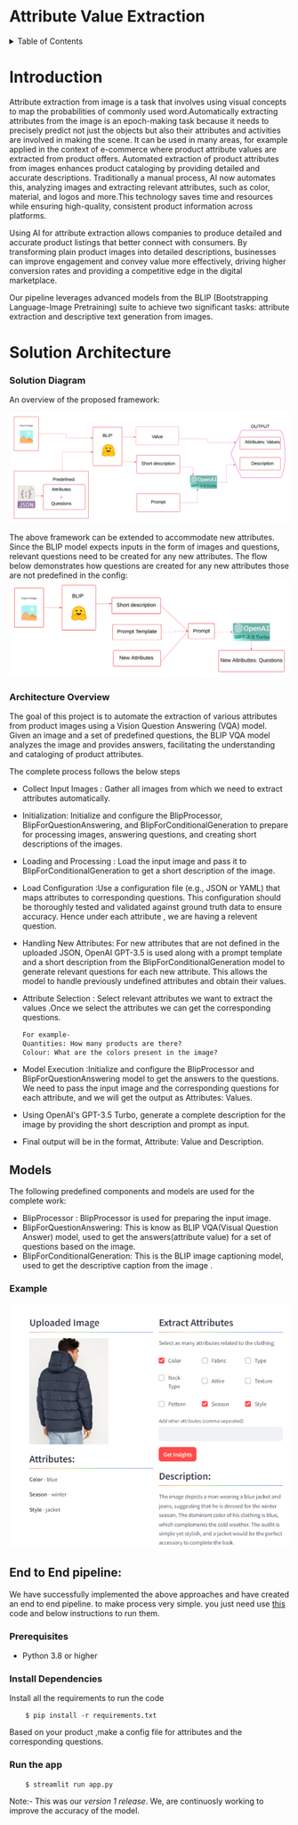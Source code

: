 

# Attribute Value Extraction
<a name="readme-top"></a>

<details>
  <summary>Table of Contents</summary>
  <ol>
    <li><a href>Introduction</a></li> 
       <li><a href>Solution Architecture</a>
    </li>
    <li><a href>Models</a></li>
    <li><a href>Example</a></li>
    <li><a href >End to End pipeline</a></li>
    <!-- <li><a href="#contact">Contact</a></li>
    <li><a href="#acknowledgments">Acknowledgments</a></li> -->
  </ol>
</details>

# Introduction
Attribute extraction from image is a task that involves using visual concepts to map the probabilities of commonly used word.Automatically extracting attributes from the image is an epoch-making task because it needs to precisely predict not just the objects but also their attributes and activities are involved in making the scene. It can be used in many areas, for example applied in the context of e-commerce where product attribute values are extracted from product offers.
Automated extraction of product attributes from images enhances product cataloging by providing detailed and accurate descriptions. Traditionally a manual process, AI now automates this, analyzing images and extracting relevant attributes, such as color, material, and logos and more.This technology saves time and resources while ensuring high-quality, consistent product information across platforms.


Using AI for attribute extraction allows companies to produce detailed and accurate product listings that better connect with consumers. By transforming plain product images into detailed descriptions, businesses can improve engagement and convey value more effectively, driving higher conversion rates and providing a competitive edge in the digital marketplace.



Our pipeline leverages advanced models from the BLIP (Bootstrapping Language-Image Pretraining) suite to achieve two significant tasks: attribute extraction and descriptive text generation from images.




# Solution Architecture

### Solution Diagram
An overview of the proposed framework:

![overview image](https://github.com/Kunilata09/Rough/blob/main/MY_DOC1%20(4).png) 

The above framework can be extended to accommodate new attributes. Since the BLIP model expects inputs in the form of images and questions, relevant questions need to be created for any new attributes. The flow below demonstrates how questions are created for any new attributes those are not predefined in the config:
![overview image](https://github.com/Kunilata09/Rough/blob/main/MY_DOC1%20(5).png) 




### Architecture Overview

The goal of this project is to automate the extraction of various attributes from product images using a Vision Question Answering (VQA) model. Given an image and a set of predefined questions, the BLIP VQA model analyzes the image and provides answers, facilitating the understanding and cataloging of product attributes.

The complete process follows the below steps


- Collect Input Images :
   Gather all images from which we need to extract attributes automatically.

- Initialization: Initialize and configure the BlipProcessor, BlipForQuestionAnswering, and BlipForConditionalGeneration to prepare for processing images, answering questions, and creating short descriptions of the images.
- Loading and Processing : Load the input image and pass it to BlipForConditionalGeneration to get a short description of the image.
- Load Configuration :Use a configuration file (e.g., JSON or YAML) that maps attributes to corresponding questions. This configuration should be thoroughly tested and validated against ground truth data to ensure accuracy. Hence under each attribute , we are having a relevent question.
- Handling New Attributes: For new attributes that are not defined in the uploaded JSON, OpenAI GPT-3.5 is used along with a prompt template and a short description from the BlipForConditionalGeneration model to generate relevant questions for each new attribute. This allows the model to handle previously undefined attributes and obtain their values.
- Attribute Selection :  Select relevant attributes we want to extract the values .Once we select the attributes we can get the corresponding questions.

      For example-
      Quantities: How many products are there?
      Colour: What are the colors present in the image?

- Model Execution :Initialize and configure the BlipProcessor and BlipForQuestionAnswering model to get the answers to the questions. We need to pass the input image and the corresponding questions for each attribute, and we will get the output as Attributes: Values.
- Using OpenAI's GPT-3.5 Turbo, generate a complete description for the image by providing the short description and prompt as input.
- Final output will be in the format, Attribute: Value and Description.

## Models
The following predefined components and models are used for the complete work:

- BlipProcessor : BlipProcessor is used for preparing the input image.
- BlipForQuestionAnswering: This is know as BLIP VQA(Visual Question Answer) model,  used to get the answers(attribute value) for a set of questions based on the image.
- BlipForConditionalGeneration: This is the BLIP image captioning model, used to get the descriptive caption from the image .


<div id="top"></div>
<h3 align="left">Example</h3>



![](https://github.com/Kunilata09/Rough/blob/main/Screenshot%202024-07-16%20163827.png)






## End to End pipeline:
We have successfully implemented the above approaches and have created an end to end pipeline. to make process very simple. you just need use [this](https://github.com/Kunilata09/Rough/edit/main/README.md) code and below instructions to run them.
### Prerequisites

- Python 3.8 or higher
### Install Dependencies

Install all the requirements to run the code

        $ pip install -r requirements.txt
        
Based on your product ,make a config file for attributes and the corresponding questions. 

### Run the app
 
        $ streamlit run app.py
        


Note:- This was our *version 1 release*. We, are continuosly working to improve the accuracy of the model.



